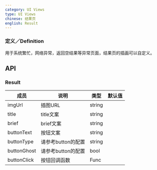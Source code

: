 ```yaml
---
category: UI Views
type: UI Views
chinese: 结果页
english: Result
---
```


### 定义／Definition

用于系统繁忙，网络异常，返回空结果等异常页面，结果页的插画可以自定义。

## API

### Result
| 成员        | 说明           | 类型               | 默认值       |
|------------|----------------|--------------------|--------------|
| imgUrl    | 插图URL        | string |    |
| title    |    title文案     | string |    |
| brief    |    brief文案     | string |    |
| buttonText    |    按钮文案     | string |    |
| buttonType    |    请参考button的配置     | string |    |
| buttonGhost    |    请参考button的配置     | bool |    |
| buttonClick    |    按钮回调函数     | Func |    ||
